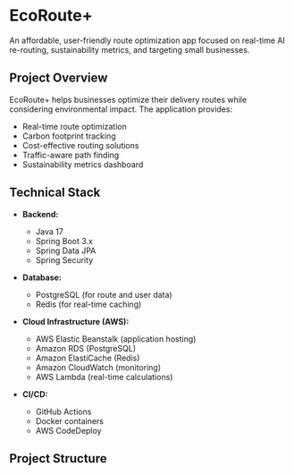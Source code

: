 # EcoRoute+

An affordable, user-friendly route optimization app focused on real-time AI re-routing, sustainability metrics, and targeting small businesses.

## Project Overview

EcoRoute+ helps businesses optimize their delivery routes while considering environmental impact. The application provides:

- Real-time route optimization
- Carbon footprint tracking
- Cost-effective routing solutions
- Traffic-aware path finding
- Sustainability metrics dashboard

## Technical Stack

- **Backend:**
  - Java 17
  - Spring Boot 3.x
  - Spring Data JPA
  - Spring Security

- **Database:**
  - PostgreSQL (for route and user data)
  - Redis (for real-time caching)

- **Cloud Infrastructure (AWS):**
  - AWS Elastic Beanstalk (application hosting)
  - Amazon RDS (PostgreSQL)
  - Amazon ElastiCache (Redis)
  - Amazon CloudWatch (monitoring)
  - AWS Lambda (real-time calculations)

- **CI/CD:**
  - GitHub Actions
  - Docker containers
  - AWS CodeDeploy

## Project Structure
